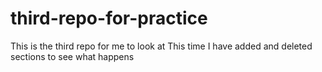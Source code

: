 # third-repo-for-practice
This is the third repo for me to look at
This time I have added and deleted sections to see what happens

